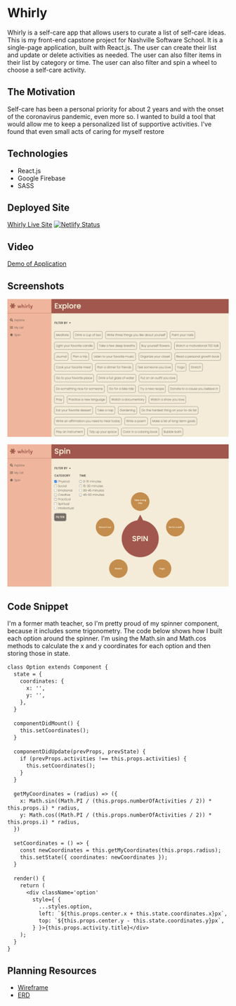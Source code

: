 # Whirly
Whirly is a self-care app that allows users to curate a list of self-care ideas. This is my front-end capstone project for Nashville Software School. It is a single-page application, built with React.js. The user can create their list and update or delete activities as needed. The user can also filter items in their list by category or time. The user can also filter and spin a wheel to choose a self-care activity. 

## The Motivation
Self-care has been a personal priority for about 2 years and with the onset of the coronavirus pandemic, even more so. I wanted to build a tool that would allow me to keep a personalized list of supportive activities. I've found that even small acts of caring for myself restore

## Technologies
* React.js
* Google Firebase
* SASS

## Deployed Site
[Whirly Live Site](https://whirly.netlify.app/)
[![Netlify Status](https://api.netlify.com/api/v1/badges/1cd5791d-c5bd-426e-a77a-e9924223a702/deploy-status)](https://app.netlify.com/sites/whirly/deploys)

## Video
[Demo of Application](https://www.loom.com/share/49ffbc0d587d4c2997a9fd241c39559e?sharedAppSource=personal_library)

## Screenshots
![Explore View](https://raw.githubusercontent.com/kaitvan/front-end-capstone/master/whirly-explore.png)

![Spin View](https://raw.githubusercontent.com/kaitvan/front-end-capstone/master/whirly-spin.png)

## Code Snippet
I'm a former math teacher, so I'm pretty proud of my spinner component, because it includes some trigonometry. The code below shows how I built each option around the spinner. I'm using the Math.sin and Math.cos methods to calculate the x and y coordinates for each option and then storing those in state.

```
class Option extends Component {
  state = {
    coordinates: {
      x: '',
      y: '',
    },
  }

  componentDidMount() {
    this.setCoordinates();
  }

  componentDidUpdate(prevProps, prevState) {
    if (prevProps.activities !== this.props.activities) {
      this.setCoordinates();
    }
  }

  getMyCoordinates = (radius) => ({
    x: Math.sin((Math.PI / (this.props.numberOfActivities / 2)) * this.props.i) * radius,
    y: Math.cos((Math.PI / (this.props.numberOfActivities / 2)) * this.props.i) * radius,
  })

  setCoordinates = () => {
    const newCoordinates = this.getMyCoordinates(this.props.radius);
    this.setState({ coordinates: newCoordinates });
  }

  render() {
    return (
      <div className='option'
        style={ {
          ...styles.option,
          left: `${this.props.center.x + this.state.coordinates.x}px`,
          top: `${this.props.center.y - this.state.coordinates.y}px`,
        } }>{this.props.activity.title}</div>
    );
  }
}
```

## Planning Resources
- [Wireframe](https://www.figma.com/file/GsCTr3BrvURAHkbLtvNokF/Whirly?node-id=0%3A1)
- [ERD](https://lucid.app/lucidchart/invitations/accept/ebf01094-38cf-4b89-a7c1-fac79b997173)

